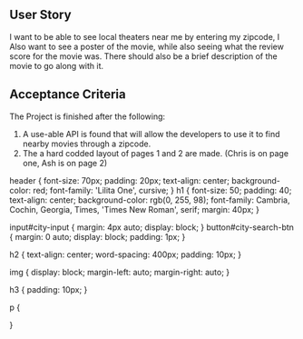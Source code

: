 ## User Story 

I want to be able to see local theaters near me by entering my zipcode, I Also want to see a poster of the movie,
while also seeing what the review score for the movie was. There should also be a brief description of the movie to go along with it.

## Acceptance Criteria 

The Project is finished after the following: 

1. A use-able API is found that will allow the developers to use it to find nearby movies through a zipcode. 
2. The a hard codded layout of pages 1 and 2 are made. (Chris is on page one, Ash is on page 2)




















header {
    font-size: 70px;
    padding: 20px;
    text-align: center;
    background-color: red;
    font-family: 'Lilita One', cursive;
}
h1 {
    font-size: 50;
    padding: 40;
    text-align: center;
    background-color: rgb(0, 255, 98);
    font-family: Cambria, Cochin, Georgia, Times, 'Times New Roman', serif;
    margin: 40px;
}

input#city-input {
    margin: 4px auto;
    display: block;
}
button#city-search-btn {
    margin: 0 auto;
    display: block;
    padding: 1px;
}

h2 {
    text-align: center;
    word-spacing: 400px;
    padding: 10px;
}

img {
    display: block;
  margin-left: auto;
  margin-right: auto;
}

h3 {
    padding: 10px;
}

p {
    
}